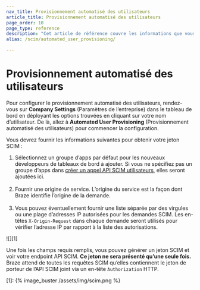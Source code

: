 ```yaml
---
nav_title: Provisionnement automatisé des utilisateurs
article_title: Provisionnement automatisé des utilisateurs
page_order: 10
page_type: reference
description: "Cet article de référence couvre les informations que vous devez fournir pour le provisionnement automatisé des utilisateurs, la façon dont et quand utiliser votre jeton SCIM généré."
alias: /scim/automated_user_provisioning/

---
```


# Provisionnement automatisé des utilisateurs

Pour configurer le provisionnement automatisé des utilisateurs, rendez-vous sur **Company Settings** (Paramètres de l’entreprise) dans le tableau de bord en déployant les options trouvées en cliquant sur votre nom d’utilisateur. De là, allez à **Automated User Provisioning** (Provisionnement automatisé des utilisateurs) pour commencer la configuration. 

Vous devrez fournir les informations suivantes pour obtenir votre jeton SCIM :
1. Sélectionnez un groupe d’apps par défaut pour les nouveaux développeurs de tableaux de bord à ajouter. Si vous ne spécifiez pas un groupe d’apps dans [créer un appel API SCIM utilisateurs](/docs/post_create_user_account/), elles seront ajoutées ici.<br><br>
2. Fournir une origine de service. L’origine du service est la façon dont Braze identifie l’origine de la demande. <br><br>
3. Vous pouvez éventuellement fournir une liste séparée par des virgules ou une plage d’adresses IP autorisées pour les demandes SCIM. Les en-têtes `X-Origin-Request` dans chaque demande seront utilisés pour vérifier l’adresse IP par rapport à la liste des autorisations. 

![][1]

Une fois les champs requis remplis, vous pouvez générer un jeton SCIM et voir votre endpoint API SCIM. **Ce jeton ne sera présenté qu’une seule fois.** Braze attend de toutes les requêtes SCIM qu’elles contiennent le jeton de porteur de l’API SCIM joint via un en-tête `Authorization` HTTP.

[1]: {% image_buster /assets/img/scim.png %}
